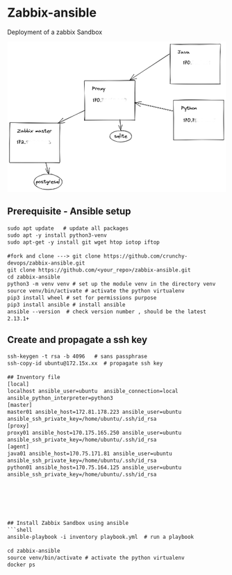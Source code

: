 # Zabbix-ansible

Deployment of a zabbix Sandbox 

![zabbix_architecture](screenshots/sandbox.png)

## Prerequisite - Ansible setup 
```shell
sudo apt update   # update all packages
sudo apt -y install python3-venv
sudo apt-get -y install git wget htop iotop iftop

#fork and clone ---> git clone https://github.com/crunchy-devops/zabbix-ansible.git
git clone https://github.com/<your_repo>/zabbix-ansible.git
cd zabbix-ansible
python3 -m venv venv # set up the module venv in the directory venv
source venv/bin/activate # activate the python virtualenv
pip3 install wheel # set for permissions purpose
pip3 install ansible # install ansible
ansible --version  # check version number , should be the latest 2.13.1+
```

## Create and propagate a ssh key
```shell
ssh-keygen -t rsa -b 4096   # sans passphrase
ssh-copy-id ubuntu@172.15x.xx  # propagate ssh key

## Inventory file 
[local]
localhost ansible_user=ubuntu  ansible_connection=local ansible_python_interpreter=python3
[master]
master01 ansible_host=172.81.178.223 ansible_user=ubuntu ansible_ssh_private_key=/home/ubuntu/.ssh/id_rsa
[proxy]
proxy01 ansible_host=170.175.165.250 ansible_user=ubuntu ansible_ssh_private_key=/home/ubuntu/.ssh/id_rsa
[agent]
java01 ansible_host=170.75.171.81 ansible_user=ubuntu ansible_ssh_private_key=/home/ubuntu/.ssh/id_rsa
python01 ansible_host=170.75.164.125 ansible_user=ubuntu ansible_ssh_private_key=/home/ubuntu/.ssh/id_rsa






## Install Zabbix Sandbox using ansible 
```shell
ansible-playbook -i inventory playbook.yml  # run a playbook

cd zabbix-ansible
source venv/bin/activate # activate the python virtualenv
docker ps 
```


